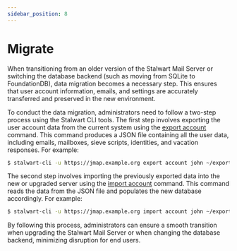 ```yaml
---
sidebar_position: 8
---
```


# Migrate

When transitioning from an older version of the Stalwart Mail Server or switching the database backend (such as moving from SQLite to FoundationDB), data migration becomes a necessary step. This ensures that user account information, emails, and settings are accurately transferred and preserved in the new environment.

To conduct the data migration, administrators need to follow a two-step process using the Stalwart CLI tools. The first step involves exporting the user account data from the current system using the [export account](/docs/management/export) command. This command produces a JSON file containing all the user data, including emails, mailboxes, sieve scripts, identities, and vacation responses. For example:

```bash
$ stalwart-cli -u https://jmap.example.org export account john ~/export/john
```

The second step involves importing the previously exported data into the new or upgraded server using the [import account](/docs/management/import/jmap) command. This command reads the data from the JSON file and populates the new database accordingly. For example:

```bash
$ stalwart-cli -u https://jmap.example.org import account john ~/export/john
```

By following this process, administrators can ensure a smooth transition when upgrading the Stalwart Mail Server or when changing the database backend, minimizing disruption for end users.
